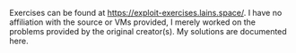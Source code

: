 Exercises can be found at https://exploit-exercises.lains.space/. I have no affiliation with the source or VMs provided, I merely worked on the problems provided by the original creator(s). My solutions are documented here.
